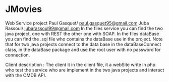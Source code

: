 # JMovies
Web Service project 
Paul Gasquet/ paul.gasquet95@gmail.com
Juba Rassoul/ jubarassoul99@gmail.com
In the files service you can find the two java project, one with REST the other one with SOAP.
In the files dataBase you can find the .sql file who contains the dataBase use in the project.
Note that for two java projects connect to the data base in the dataBaseConnect class, in the dataBase package and use the root user with no password for connection.

Client description : 
The client it in the client file, it a webSite write in php who test the service who are implement in the two java projects and interact with the OMDB API.
